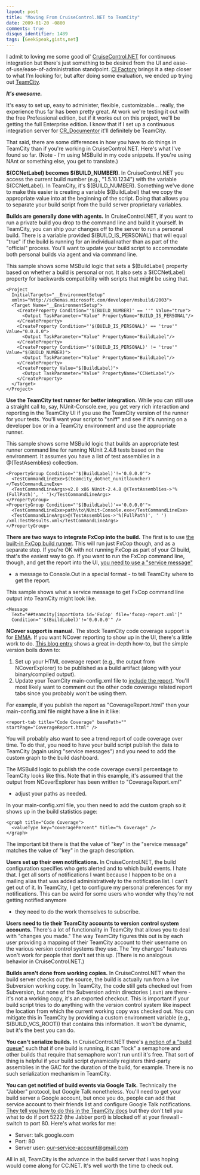 ```yaml
---
layout: post
title: "Moving From CruiseControl.NET to TeamCity"
date: 2009-01-20 -0800
comments: true
disqus_identifier: 1489
tags: [GeekSpeak,gists,net]
---
```

I admit to loving me some good ol'
[CruiseControl.NET](http://confluence.public.thoughtworks.org/display/CCNET/Welcome+to+CruiseControl.NET)
for continuous integration but there's just something to be desired from
the UI and ease-of-use/ease-of-administration standpoint. [CI
Factory](http://cifactory.org/joomla/) brings it a step closer to what
I'm looking for, but after doing some evaluation, we ended up trying out
[TeamCity](http://www.jetbrains.com/teamcity/).

***It's awesome.***

It's easy to set up, easy to administer, flexible, customizable...
really, the experience thus far has been pretty great. At work we're
testing it out with the free Professional edition, but if it works out
on this project, we'll be getting the full Enterprise edition. I know
that if I set up a continuous integration server for
[CR\_Documentor](http://cr-documentor.googlecode.com) it'll definitely
be TeamCity.

That said, there are some differences in how you have to do things in
TeamCity than if you're working in CruiseControl.NET. Here's what I've
found so far. (Note - I'm using MSBuild in my code snippets. If you're
using NAnt or something else, you get to translate.)

**\$(CCNetLabel) becomes \$(BUILD\_NUMBER)**. In CruiseControl.NET you
access the current build number (e.g., "1.5.10.1234") with the variable
\$(CCNetLabel). In TeamCity, it's \$(BUILD\_NUMBER). Something we've
done to make this easier is creating a variable \$(BuildLabel) that we
copy the appropriate value into at the beginning of the script. Doing
that allows you to separate your build script from the build server
proprietary variables.

**Builds are generally done with agents.** In CruiseControl.NET, if you
want to run a private build you drop to the command line and build it
yourself. In TeamCity, you can ship your changes off to the server to
run a personal build. There is a variable provided
\$(BUILD\_IS\_PERSONAL) that will equal "true" if the build is running
for an individual rather than as part of the "official" process. You'll
want to update your build script to accommodate both personal builds via
agent and via command line.

This sample shows some MSBuild logic that sets a \$(BuildLabel) property
based on whether a build is personal or not. It also sets a
\$(CCNetLabel) property for backwards compatibility with scripts that
might be using that.

    <Project
      InitialTargets="__EnvironmentSetup"
      xmlns="http://schemas.microsoft.com/developer/msbuild/2003">
      <Target Name="__EnvironmentSetup">
        <CreateProperty Condition="'$(BUILD_NUMBER)' == ''" Value="true">
          <Output TaskParameter="Value" PropertyName="BUILD_IS_PERSONAL"/>
        </CreateProperty>
        <CreateProperty Condition="'$(BUILD_IS_PERSONAL)' == 'true'" Value="0.0.0.0">
          <Output TaskParameter="Value" PropertyName="BuildLabel"/>
        </CreateProperty>
        <CreateProperty Condition="'$(BUILD_IS_PERSONAL)' != 'true'" Value="$(BUILD_NUMBER)">
          <Output TaskParameter="Value" PropertyName="BuildLabel"/>
        </CreateProperty>
        <CreateProperty Value="$(BuildLabel)">
          <Output TaskParameter="Value" PropertyName="CCNetLabel"/>
        </CreateProperty>
      </Target>
    </Project>

**Use the TeamCity test runner for better integration.** While you can
still use a straight call to, say, NUnit-Console.exe, you get very rich
interaction and reporting in the TeamCity UI if you use the TeamCity
version of the runner for your tests. You'll want your script to "sniff"
and see if it's running on a developer box or in a TeamCity environment
and use the appropriate runner.

This sample shows some MSBuild logic that builds an appropriate test
runner command line for running NUnit 2.4.8 tests based on the
environment. It assumes you have a list of test assemblies in a
@(TestAsemblies) collection.

    <PropertyGroup Condition="'$(BuildLabel)'!='0.0.0.0'">
      <TestCommandLineExe>$(teamcity_dotnet_nunitlauncher)</TestCommandLineExe>
      <TestCommandLineArgs>v2.0 x86 NUnit-2.4.8 @(TestAssemblies->'%(FullPath)', ' ')</TestCommandLineArgs>
    </PropertyGroup>
    <PropertyGroup Condition="'$(BuildLabel)'=='0.0.0.0'">
      <TestCommandLineExe>path\to\NUnit-Console.exe</TestCommandLineExe>
      <TestCommandLineArgs>@(TestAssemblies->'%(FullPath)', ' ') /xml:TestResults.xml</TestCommandLineArgs>
    </PropertyGroup>

**There are two ways to integrate FxCop into the build.** The first is
to use [the built-in FxCop build
runner](http://www.jetbrains.net/confluence/display/TCD4/FxCop). This
will run just FxCop though, and as a separate step. If you're OK with
not running FxCop as part of your CI build, that's the easiest way to
go. If you want to run the FxCop command line, though, and get the
report into the UI, [you need to use a "service
message"](http://www.jetbrains.net/confluence/display/TCD4/FxCop_#FxCop_-UsingServiceMessages)
- a message to Console.Out in a special format - to tell TeamCity where
to get the report.

This sample shows what a service message to get FxCop command line
output into TeamCity might look like.

    <Message
      Text="##teamcity[importData id='FxCop' file='fxcop-report.xml']"
      Condition="'$(BuildLabel)'!='0.0.0.0'" />

**NCover support is manual.** The stock TeamCity code coverage support
is for [EMMA](http://emma.sourceforge.net/). If you want NCover
reporting to show up in the UI, there's a little work to do. [This blog
entry](http://weblogs.asp.net/lkempe/archive/2008/03/30/integration-of-ncover-into-team-city-for-tech-head-brothers.aspx)
shows a great in-depth how-to, but the simple version boils down to:

1.  Set up your HTML coverage report (e.g., the output from
    NCoverExplorer) to be published as a build artifact (along with your
    binary/compiled output).
2.  Update your TeamCity main-config.xml file to [include the
    report](http://www.jetbrains.net/confluence/display/TCD3/Including+Third-Party+Reports+in+the+Build+Results).
    You'll most likely want to comment out the other code coverage
    related report tabs since you probably won't be using them.

For example, if you publish the report as "CoverageReport.html" then
your main-config.xml file might have a line in it like:

    <report-tab title="Code Coverage" basePath="" startPage="CoverageReport.html" />

You will probably also want to see a trend report of code coverage over
time. To do that, you need to have your build script publish the data to
TeamCity (again using "service messages") and you need to add the custom
graph to the build dashboard.

The MSBuild logic to publish the code coverage overall percentage to
TeamCity looks like this. Note that in this example, it's assumed that
the output from NCoverExplorer has been written to "CoverageReport.xml"
- adjust your paths as needed.

    <XmlRead XPath="//coverageReport/project/@coverage" XmlFileName="CoverageReport.xml" Condition="Exists('CoverageReport.xml')">
      <Output TaskParameter="Value" PropertyName="CoveragePercent"/>
    </XmlRead>
    <Message Text="##teamcity[buildStatisticValue key='coveragePercent' value='$(CoveragePercent)']" Condition="'$(BuildLabel)'!='0.0.0.0'" />

In your main-config.xml file, you then need to add the custom graph so
it shows up in the build statistics page:

    <graph title="Code Coverage">
      <valueType key="coveragePercent" title="% Coverage" />
    </graph>

The important bit there is that the value of "key" in the "service
message" matches the value of "key" in the graph description.

**Users set up their own notifications.** In CruiseControl.NET, the
build configuration specifies who gets alerted and to which build
events. I hate that. I get all sorts of notifications I want because I
happen to be on a mailing alias that was added administratively to the
notification list. I can't get out of it. In TeamCity, I get to
configure my personal preferences for my notifications. This can be
weird for some users who wonder why they're not getting notified anymore
- they need to do the work themselves to subscribe.

**Users need to tie their TeamCity accounts to version control system
accounts.** There's a lot of functionality in TeamCity that allows you
to deal with "changes you made." The way TeamCity figures this out is by
each user providing a mapping of their TeamCity account to their
username on the various version control systems they use. The "my
changes" features won't work for people that don't set this up. (There
is no analogous behavior in CruiseControl.NET.)

**Builds aren't done from working copies.** In CruiseControl.NET when
the build server checks out the source, the build is actually run from a
live Subversion working copy. In TeamCity, the code still gets checked
out from Subversion, but none of the Subversion admin directories (.svn)
are there - it's not a working copy, it's an exported checkout. This is
important if your build script tries to do anything with the version
control system like inspect the location from which the current working
copy was checked out. You can mitigate this in TeamCity by providing a
custom environment variable (e.g., \$(BUILD\_VCS\_ROOT)) that contains
this information. It won't be dynamic, but it's the best you can do.

**You can't serialize builds.** In CruiseControl.NET there's [a notion
of a "build
queue"](http://confluence.public.thoughtworks.org/display/CCNET/Queue+Configuration)
such that if one build is running, it can "lock" a semaphore and other
builds that require that semaphore won't run until it's free. That sort
of thing is helpful if your build script dynamically registers
third-party assemblies in the GAC for the duration of the build, for
example. There is no such serialization mechanism in TeamCity.

**You can get notified of build events via Google Talk.** Technically
the "Jabber" protocol, but Google Talk nonetheless. You'll need to get
your build server a Google account, but once you do, people can add that
service account to their friends list and configure Google Talk
notifications. [They tell you how to do this in the TeamCity
docs](http://www.jetbrains.net/confluence/display/TCD4/Setting+up+Google+Mail+and+Google+Talk+as+Notification+Servers)
but they don't tell you what to do if port 5222 (the Jabber port) is
blocked off at your firewall - switch to port 80. Here's what works for
me:

-   Server: talk.google.com
-   Port: 80
-   Server user: our-service-account@gmail.com

All in all, TeamCity is the advance in the build server that I was
hoping would come along for CC.NET. It's well worth the time to check
out.

